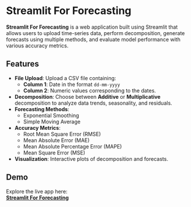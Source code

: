 # Streamlit For Forecasting

**Streamlit For Forecasting** is a web application built using Streamlit that allows users to upload time-series data, perform decomposition, generate forecasts using multiple methods, and evaluate model performance with various accuracy metrics.

## Features
- **File Upload**: Upload a CSV file containing:
  - **Column 1**: Date in the format `dd-mm-yyyy`
  - **Column 2**: Numeric values corresponding to the dates.
- **Decomposition**: Choose between **Additive** or **Multiplicative** decomposition to analyze data trends, seasonality, and residuals.
- **Forecasting Methods**:
  - Exponential Smoothing
  - Simple Moving Average
- **Accuracy Metrics**:
  - Root Mean Square Error (RMSE)
  - Mean Absolute Error (MAE)
  - Mean Absolute Percentage Error (MAPE)
  - Mean Square Error (MSE)
- **Visualization**: Interactive plots of decomposition and forecasts.

## Demo
Explore the live app here:  
**[Streamlit For Forecasting](https://appforforecasting-hmp83fpsjjjjc5lubnzrsh.streamlit.app/)**
